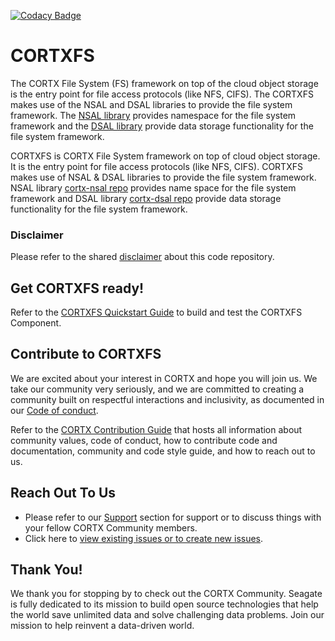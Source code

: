 [![Codacy Badge](https://api.codacy.com/project/badge/Grade/a00c3917c3514e9b94bb8a181ba6db2e)](https://app.codacy.com/gh/Seagate/cortx-fs?utm_source=github.com&utm_medium=referral&utm_content=Seagate/cortx-fs&utm_campaign=Badge_Grade)

# CORTXFS

The CORTX File System (FS) framework on top of the cloud object storage is the entry point for file access protocols (like NFS, CIFS). The CORTXFS makes use of the NSAL and DSAL libraries to provide the file system framework. The [NSAL library](https://github.com/Seagate/cortx-nsal) provides namespace for the file system framework and the [DSAL library](https://github.com/Seagate/cortx-dsal) provide data storage functionality for the file system framework.

CORTXFS is CORTX File System framework on top of cloud object storage. It is
the entry point for file access protocols (like NFS, CIFS). CORTXFS makes use
of NSAL & DSAL libraries to provide the file system framework.
NSAL library [cortx-nsal repo](https://github.com/Seagate/cortx-nsal) provides
name space for the file system framework and DSAL library [cortx-dsal repo](https://github.com/Seagate/cortx-dsal) provide data storage functionality for the file system framework.

### Disclaimer
Please refer to the shared [disclaimer](https://github.com/Seagate/cortx-posix#disclaimer) about this code repository.

## Get CORTXFS ready! 

Refer to the [CORTXFS Quickstart Guide](./doc/CortxFSQuickStart.md) to build and test the CORTXFS Component.

## Contribute to CORTXFS

We are excited about your interest in CORTX and hope you will join us. We take our community very seriously, and we are committed to creating a community built on respectful interactions and inclusivity, as documented in our [Code of conduct](CODE_OF_CONDUCT.md).

Refer to the [CORTX Contribution Guide](CONTRIBUTING.md) that hosts all information about community values, code of conduct, how to contribute code and documentation, community and code style guide, and how to reach out to us.

## Reach Out To Us

- Please refer to our [Support](SUPPORT.md) section for support or to discuss things with your fellow CORTX Community members.
- Click here to [view existing issues or to create new issues](https://github.com/Seagate/cortx-posix/issues).

## Thank You!

We thank you for stopping by to check out the CORTX Community. Seagate is fully dedicated to its mission to build open source technologies that help the world save unlimited data and solve challenging data problems. Join our mission to help reinvent a data-driven world.
